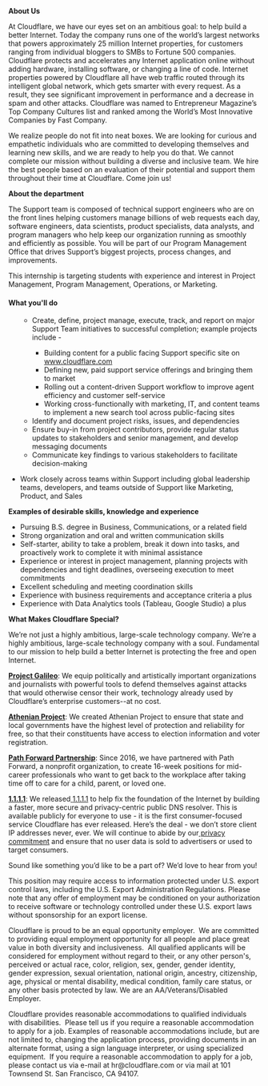<div class="content-intro">
	<div><strong>About Us</strong></div>
	<div>
		<p><span style="font-weight: 400;">At Cloudflare, we have our eyes set on an ambitious goal: to help build a better Internet. Today the company runs one of the world’s largest networks that powers approximately 25 million Internet properties, for customers ranging from individual bloggers to SMBs to Fortune 500 companies. Cloudflare protects and accelerates any Internet application online without adding hardware, installing software, or changing a line of code. Internet properties powered by Cloudflare all have web traffic routed through its intelligent global network, which gets smarter with every request. As a result, they see significant improvement in performance and a decrease in spam and other attacks. Cloudflare was named to Entrepreneur Magazine’s Top Company Cultures list and ranked among the World’s Most Innovative Companies by Fast Company.</span><span style="font-weight: 400;">&nbsp;</span></p>
		<p><span style="font-weight: 400;">We realize people do not fit into neat boxes. We are looking for curious and empathetic individuals who are committed to developing themselves and learning new skills, and we are ready to help you do that. We cannot complete our mission without building a diverse and inclusive team. We hire the best people based on an evaluation of their potential and support them throughout their time at Cloudflare. Come join us!&nbsp;</span></p>
	</div>
</div>
<p><strong>About the department</strong></p>
<p><span style="font-weight: 400;">The Support team is composed of technical support engineers who are on the front lines helping customers manage billions of web requests each day, software engineers, data scientists, product specialists, data analysts, and program managers who help keep our organization running as smoothly and efficiently as possible. You will be part of our Program Management Office that drives Support’s biggest projects, process changes, and improvements.</span></p>
<p><span style="font-weight: 400;">This internship is targeting students with experience and interest in Project Management, Program Management, Operations, or Marketing.</span></p>
<h4><strong>What you'll do</strong></h4>
<ul>
	<ul>
		<li style="font-weight: 400;"><span style="font-weight: 400;">Create, define, project manage, execute, track, and report on major Support Team initiatives to successful completion; example projects include -&nbsp;</span></li>
		<ul>
			<li style="font-weight: 400;"><span style="font-weight: 400;">Building content for a public facing Support specific site on </span><a href="http://www.cloudflare.com"><span style="font-weight: 400;">www.cloudflare.com</span></a></li>
			<li style="font-weight: 400;"><span style="font-weight: 400;">Defining new, paid support service offerings and bringing them to market</span></li>
			<li style="font-weight: 400;"><span style="font-weight: 400;">Rolling out a content-driven Support workflow to improve agent efficiency and customer self-service</span></li>
			<li style="font-weight: 400;"><span style="font-weight: 400;">Working cross-functionally with marketing, IT, and content teams to implement a new search tool across public-facing sites</span></li>
		</ul>
		<li style="font-weight: 400;"><span style="font-weight: 400;">Identify and document project risks, issues, and dependencies</span></li>
		<li style="font-weight: 400;"><span style="font-weight: 400;">Ensure buy-in from project contributors, provide regular status updates to stakeholders and senior management, and develop messaging documents</span></li>
		<li style="font-weight: 400;"><span style="font-weight: 400;">Communicate key findings to various stakeholders to facilitate decision-making</span></li>
	</ul>
</ul>
<ul>
	<li style="font-weight: 400;"><span style="font-weight: 400;">Work closely across teams within Support including global leadership teams, developers, and teams outside of Support like Marketing, Product, and Sales</span></li>
</ul>
<p><strong>Examples of desirable skills, knowledge and experience</strong></p>
<ul>
	<li style="font-weight: 400;"><span style="font-weight: 400;">Pursuing B.S. degree in Business, Communications, or a related field</span></li>
	<li style="font-weight: 400;"><span style="font-weight: 400;">Strong organization and oral and written communication skills</span></li>
	<li style="font-weight: 400;"><span style="font-weight: 400;">Self-starter, ability to take a problem, break it down into tasks, and proactively work to complete it with minimal assistance</span></li>
	<li style="font-weight: 400;"><span style="font-weight: 400;">Experience or interest in project management, planning projects with dependencies and tight deadlines, overseeing execution to meet commitments</span></li>
	<li style="font-weight: 400;"><span style="font-weight: 400;">Excellent scheduling and meeting coordination skills</span></li>
	<li style="font-weight: 400;"><span style="font-weight: 400;">Experience with business requirements and acceptance criteria a plus</span></li>
	<li style="font-weight: 400;"><span style="font-weight: 400;">Experience with Data Analytics tools (Tableau, Google Studio) a plus</span></li>
</ul>
<div class="content-conclusion">
	<p><strong>What Makes Cloudflare Special?</strong></p>
	<p><span style="font-weight: 400;">We’re not just a highly ambitious, large-scale technology company. We’re a highly ambitious, large-scale technology company with a soul. Fundamental to our mission to help build a better Internet is protecting the free and open Internet.</span></p>
	<p><a href="https://blog.cloudflare.com/protecting-free-expression-online/"><strong>Project Galileo</strong></a><span style="font-weight: 400;">: We equip politically and artistically important organizations and journalists with powerful tools to defend themselves against attacks that would otherwise censor their work, technology already used by Cloudflare’s enterprise customers--at no cost.</span></p>
	<p><strong><a href="https://www.cloudflare.com/athenian/">Athenian Project</a></strong><span style="font-weight: 400;">: We created Athenian Project to ensure that state and local governments have the highest level of protection and reliability for free, so that their constituents have access to election information and voter registration.</span></p>
	<p><a href="https://blog.cloudflare.com/tag/path-forward/"><strong>Path Forward Partnership</strong></a><span style="font-weight: 400;">: Since 2016, we have partnered with Path Forward, a nonprofit organization, to create 16-week positions for mid-career professionals who want to get back to the workplace after taking time off to care for a child, parent, or loved one.</span></p>
	<p><a href="https://1.1.1.1/"><strong>1.1.1.1</strong></a><span style="font-weight: 400;">: We released</span><a href="https://1.1.1.1/"> <span style="font-weight: 400;">1.1.1.1</span></a><span style="font-weight: 400;"> to help fix the foundation of the Internet by building a faster, more secure and privacy-centric public DNS resolver. This is available publicly for everyone to use - it is the first consumer-focused service Cloudflare has ever released. Here’s the deal - we don’t store client IP addresses never, ever. We will continue to abide by our</span><a href="https://developers.cloudflare.com/1.1.1.1/privacy/public-dns-resolver"> privacy commitment</a><span style="font-weight: 400;"> and ensure that no user data is sold to advertisers or used to target consumers.</span></p>
	<p><span style="font-weight: 400;">Sound like something you’d like to be a part of? We’d love to hear from you!</span></p>
	<p><span style="font-weight: 400;">This position may require access to information protected under U.S. export control laws, including the U.S. Export Administration Regulations. Please note that any offer of employment may be conditioned on your authorization to receive software or technology controlled under these U.S. export laws without sponsorship for an export license.</span></p>
	<p><span style="font-weight: 400;">Cloudflare is proud to be an equal opportunity employer. &nbsp;We are committed to providing equal employment opportunity for all people and place great value in both diversity and inclusiveness. &nbsp;All qualified applicants will be considered for employment without regard to their, or any other person's, perceived or actual</span> <span style="font-weight: 400;">race, color, religion, sex, gender, gender identity, gender expression, sexual orientation, national origin, ancestry, citizenship, age, physical or mental disability, medical condition, family care status, or any other basis protected by law. </span><span style="font-weight: 400;">We are an AA/Veterans/Disabled Employer.</span></p>
	<p><span style="font-weight: 400;">Cloudflare provides reasonable accommodations to qualified individuals with disabilities. &nbsp;Please tell us if you require a reasonable accommodation to apply for a job. Examples of reasonable accommodations include, but are not limited to, changing the application process, providing documents in an alternate format, using a sign language interpreter, or using specialized equipment. &nbsp;If you require a reasonable accommodation to apply for a job, please contact us via e-mail at </span><span style="font-weight: 400;">hr@cloudflare.com</span><span style="font-weight: 400;"> or via mail at 101 Townsend St. San Francisco, CA 94107.</span></p>
</div>